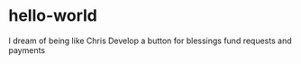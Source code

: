 # hello-world
I dream of being like Chris
Develop a button for blessings fund requests and payments
